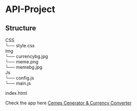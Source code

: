 # API-Project



## Structure

CSS<br>
 └── style.css<br>
Img<br>
 └── currencybg.jpg<br>
 └── meme.png<br>
 └── memebg.jpg<br>
Js<br>
 └── config.js<br>
 └── main.js<br>

index.html<br>

Check the app here [Cemes Cenerator & Currency Converter](https://a-ghoujal.github.io/API-Project/)